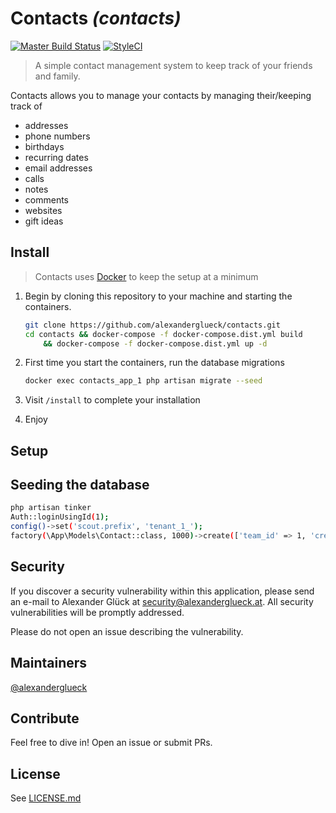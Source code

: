 # Contacts _(contacts)_

[![Master Build Status][travis-image]][travis-url]
[![StyleCI][styleci-image]][styleci-url]

> A simple contact management system to keep track of your friends and family. 

Contacts allows you to manage your contacts by managing their/keeping track of
 - addresses
 - phone numbers
 - birthdays
 - recurring dates
 - email addresses
 - calls
 - notes
 - comments
 - websites
 - gift ideas

## Install

> Contacts uses [Docker](https://www.docker.com/) to keep the setup at a minimum 

1. Begin by cloning this repository to your machine and starting the containers.
    ```bash
    git clone https://github.com/alexanderglueck/contacts.git
    cd contacts && docker-compose -f docker-compose.dist.yml build 
        && docker-compose -f docker-compose.dist.yml up -d
    ``` 

2. First time you start the containers, run the database migrations
    ```bash
    docker exec contacts_app_1 php artisan migrate --seed
   ```

3. Visit `/install` to complete your installation

4. Enjoy

## Setup

## Seeding the database
```bash
php artisan tinker
Auth::loginUsingId(1);
config()->set('scout.prefix', 'tenant_1_');
factory(\App\Models\Contact::class, 1000)->create(['team_id' => 1, 'created_by' => 1, 'updated_by' => 1])
```

## Security

If you discover a security vulnerability within this application, please send an e-mail to Alexander Glück at security@alexanderglueck.at. 
All security vulnerabilities will be promptly addressed.

Please do not open an issue describing the vulnerability. 

## Maintainers

[@alexanderglueck][maintainer-alexanderglueck]

## Contribute

Feel free to dive in! Open an issue or submit PRs.

## License

See [LICENSE.md](LICENSE.md)

[travis-image]: https://travis-ci.org/alexanderglueck/contacts.svg?branch=master
[travis-url]: https://travis-ci.org/alexanderglueck/contacts

[styleci-image]: https://styleci.io/repos/117006875/shield?branch=master
[styleci-url]: https://styleci.io/repos/117006875

[maintainer-alexanderglueck]: https://github.com/alexanderglueck

[Stripe]: https://stripe.com
